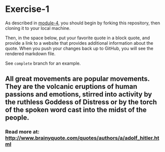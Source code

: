 # Exercise-1

As described in [module-4](https://github.com/INFO-201/m4-git-intro), you should begin by forking this repository, then cloning it to your local machine.

Then, in the space below, put your favorite quote in a block quote, and provide a link to a website that provides additional information about the quote. When you push your changes back up to GitHub, you will see the rendered markdown file.

See `complete` branch for an example.
## All great movements are popular movements. They are the volcanic eruptions of human passions and emotions, stirred into activity by the ruthless Goddess of Distress or by the torch of the spoken word cast into the midst of the people.

### Read more at: http://www.brainyquote.com/quotes/authors/a/adolf_hitler.html

